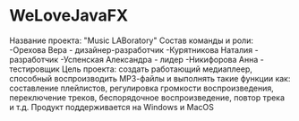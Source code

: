 # WeLoveJavaFX
Название проекта: "Music LABoratory"
Состав команды и роли:
-Орехова Вера - дизайнер-разработчик
-Курятникова Наталия - разработчик
-Успенская Александра - лидер
-Никифорова Анна - тестировщик
Цель проекта: создать работающий медиаплеер, способный воспроизводить МР3-файлы и выполнять такие функции как: составление плейлистов, регулировка громкости воспроизведения, переключение треков, беспорядочное воспроизведение, повтор трека и т.д.
Продукт поддерживается на Windows и MacOS
